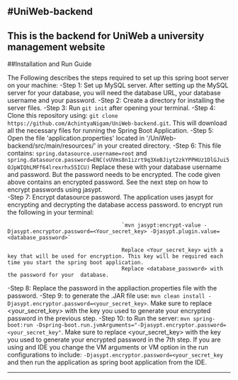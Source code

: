 #UniWeb-backend
---
This is the backend for UniWeb a university management website
---
##Installation and Run Guide

The Following describes the steps required to set up this spring boot server on your machine:
  -Step 1: Set up MySQL server. After setting up the MySQL server for your database, you will need the database URL, your database username and your password.
  -Step 2: Create a directory for installing the server files.
  -Step 3: Run `git init` after opening your terminal.
  -Step 4: Clone this repository using: `git clone https://github.com/AchintyaNigam/UniWeb-backend.git`. This will download all the necessary files for running the Spring Boot Application.
  -Step 5: Open the file 'application.properties' located in '/UniWeb-backend/src/main/resources/' in your created directory.
  -Step 6: This file contains: `spring.datasource.username=root` and
                               `spring.datasource.password=ENC(vUVms8n1izrt9q3XeBJiyt2zkYPPHUz1DlGJui5OJpWIQhLMFf64lrexrhx55ICU)`
                               Replace these with your database username and password. But the password needs to be encrypted. The code given above contains an encrypted password. See the next step on how to encrypt passwords using jasypt.  
  -Step 7: Encrypt datasource password. The application uses jasypt for encrypting and decrypting the database access password. to encrypt run the following in your terminal: 
  
                                        `mvn jasypt:encrypt-value -Djasypt.encryptor.password=<Your_secret_key> -Djasypt.plugin.value=<database_password>`

                                        Replace <Your_secret_key> with a key that will be used for encryption. This key will be required each time you start the spring boot application.
                                        Replace <database_password> with the password for your  database.
  -Step 8: Replace the password in the appliaction.properties file with the password.
  -Step 9: to generate the .JAR file use: `mvn clean install -Djasypt.encryptor.password=<your_secret_key>`. Make sure to replace <your_secret_key> with the key you used to generate your encrypted password in the previous step.
  -Step 10: to Run the server: `mvn spring-boot:run -Dspring-boot.run.jvmArguments="-Djasypt.encryptor.password=<your_secret_key"`. Make sure to replace <your_secret_key> with the key you used to generate your encrypted password in the 7th step.
  If you are using and IDE you change the VM arguments or VM option in the run configurations to include: `-Djasypt.encryptor.password=<your_secret_key` and then run the application as spring boot application from the IDE.

---
  




